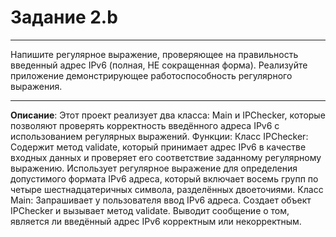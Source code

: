 # Задание 2.b
***
Напишите регулярное выражение, проверяющее на правильность введенный адрес IPv6 (полная, НЕ сокращенная форма). Реализуйте приложение демонстрирующее работоспособность регулярного выражения. 
***

**Описание**: Этот проект реализует два класса: Main и IPChecker, которые позволяют проверять корректность введённого адреса IPv6 с использованием регулярных выражений.
Функции:
    Класс IPChecker:
        Содержит метод validate, который принимает адрес IPv6 в качестве входных данных и проверяет его соответствие заданному регулярному выражению.
        Использует регулярное выражение для определения допустимого формата IPv6 адреса, который включает восемь групп по четыре шестнадцатеричных символа, разделённых двоеточиями.
    Класс Main:
        Запрашивает у пользователя ввод IPv6 адреса.
        Создает объект IPChecker и вызывает метод validate.
        Выводит сообщение о том, является ли введённый адрес IPv6 корректным или некорректным.